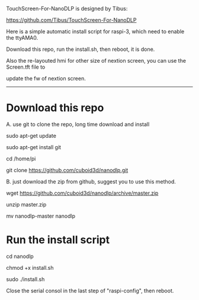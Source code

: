 TouchScreen-For-NanoDLP is designed by Tibus:

https://github.com/Tibus/TouchScreen-For-NanoDLP

Here is a simple automatic install script for raspi-3, which need to enable the ttyAMA0.

Download this repo, run the install.sh, then reboot, it is done.

Also the re-layouted hmi for other size of nextion screen, you can use the Screen.tft file to

update the fw of nextion screen.

----------------------
# Download this repo

A. use git to clone the repo, long time download and install

sudo apt-get update

sudo apt-get install git

cd /home/pi

git clone https://github.com/cuboid3d/nanodlp.git

B. just download the zip from github, suggest you to use this method.

 wget https://github.com/cuboid3d/nanodlp/archive/master.zip
 
 unzip master.zip
 
 mv nanodlp-master nanodlp
 

# Run the install script

cd nanodlp

chmod +x install.sh

sudo ./install.sh

Close the serial consol in the last step of "raspi-config", then reboot.

